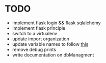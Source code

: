 # TODO

* Implement flask login && flask sqlalchemy
* Implement flask principle
* switch to a virtualenv
* update import organization
* update variable names to follow [this](http://flask.pocoo.org/docs/0.12/styleguide/#naming-conventions)
* remove debug prints
* write documentation on dbManagment
